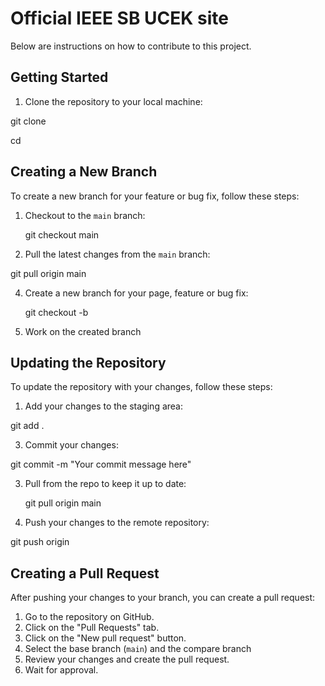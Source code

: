 # Official IEEE SB UCEK site

Below are instructions on how to contribute to this project.

## Getting Started

1. Clone the repository to your local machine:

  git clone <repository-url>
  
  cd <repository-name>

## Creating a New Branch

To create a new branch for your feature or bug fix, follow these steps:

1. Checkout to the `main` branch:

   git checkout main

3. Pull the latest changes from the `main` branch:

  git pull origin main

4. Create a new branch for your page, feature or bug fix:

   git checkout -b <branch-name>

5. Work on the created branch

## Updating the Repository

To update the repository with your changes, follow these steps:

1. Add your changes to the staging area:

  git add .

3. Commit your changes:

  git commit -m "Your commit message here"

3. Pull from the repo to keep it up to date:

   git pull origin main

4. Push your changes to the remote repository:
   
  git push origin <branch-name>

## Creating a Pull Request

After pushing your changes to your branch, you can create a pull request:

1. Go to the repository on GitHub.
2. Click on the "Pull Requests" tab.
3. Click on the "New pull request" button.
4. Select the base branch (`main`) and the compare branch
5. Review your changes and create the pull request.
6. Wait for approval.





